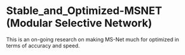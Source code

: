 # Stable_and_Optimized-MSNET (Modular Selective Network)
This is an on-going research on making MS-Net much for 
optimized in terms of accuracy and speed.
